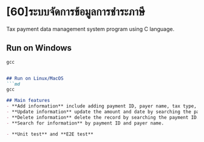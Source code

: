 # [60]ระบบจัดการข้อมูลการชำระภาษี
Tax payment data management system program using C language.

## Run on Windows
```md
gcc


## Run on Linux/MacOS
```md
gcc

## Main features 
- **Add information** include adding payment ID, payer name, tax type, amount and date.
- **Update information** update the amount and date by searching the payment ID.
- **Delete information** delete the record by searching the payment ID.
- **Search for information** by payment ID and payer name.

- **Unit test** and **E2E test**
